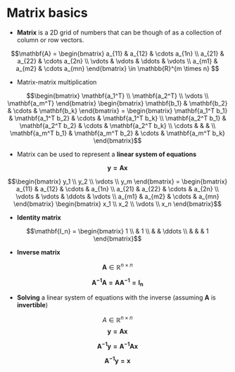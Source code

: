 # Matrix basics


- **Matrix** is a 2D grid of numbers that can be though of as a collection of column or row vectors.

$$\mathbf{A} = \begin{bmatrix}
a_{11} & a_{12} & \cdots a_{1n} \\
a_{21} & a_{22} & \cdots a_{2n} \\
\vdots & \vdots & \ddots & \vdots \\
a_{m1} & a_{m2} & \cdots a_{mn}
\end{bmatrix} \in \mathbb{R}^{m \times n} $$

- Matrix-matrix multiplication

$$\begin{bmatrix} 
\mathbf{a_1^T} \\
\mathbf{a_2^T}  \\
\vdots \\
\mathbf{a_m^T}
\end{bmatrix} \begin{bmatrix}
\mathbf{b_1} & \mathbf{b_2}  & \cdots & \mathbf{b_k} 
\end{bmatrix} = \begin{bmatrix}
\mathbf{a_1^T b_1} & \mathbf{a_1^T b_2} & \cdots & \mathbf{a_1^T b_k} \\
\mathbf{a_2^T b_1} & \mathbf{a_2^T b_2} & \cdots & \mathbf{a_2^T b_k} \\
\cdots & & & \\
\mathbf{a_m^T b_1} & \mathbf{a_m^T b_2} & \cdots & \mathbf{a_m^T b_k} \end{bmatrix}$$

- Matrix can be used to represent a **linear system of equations**

$$\mathbf{y = Ax}$$

$$\begin{bmatrix}
y_1 \\
y_2 \\
\vdots \\
y_m
\end{bmatrix} = \begin{bmatrix}
a_{11} & a_{12} & \cdots & a_{1n} \\
a_{21} & a_{22} & \cdots & a_{2n} \\
\vdots & \vdots & \ddots & \vdots \\
a_{m1} & a_{m2} & \cdots & a_{mn}
\end{bmatrix} \begin{bmatrix}
x_1 \\
x_2 \\
\vdots \\
x_n
\end{bmatrix}$$

- **Identity matrix**

$$\mathbf{I_n} = \begin{bmatrix}
1 \\
& 1 \\
& & \ddots \\
& & & 1
\end{bmatrix}$$

- **Inverse matrix**

$$\mathbf{A} \in \mathbb{R}^{n \times n}$$

$$\mathbf{A^{-1}A = AA^{-1} = I_n}$$

- **Solving** a linear system of equations with the inverse (assuming $\mathbf{A}$ is **invertible**)

$$A \in \mathbb{R}^{n \times n}$$
$$\mathbf{y = Ax}$$

$$\mathbf{A^{-1}y = A^{-1}Ax}$$

$$\mathbf{A^{-1}y = x} $$